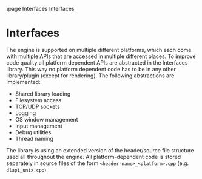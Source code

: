 \page Interfaces Interfaces

# Interfaces

The engine is supported on multiple different platforms, which each come with multiple APIs that are accessed in multiple different places. To improve code quality all platform dependent APIs are abstracted in the Interfaces library. This way no platform dependent code has to be in any other library/plugin (except for rendering). The following abstractions are implemented:

- Shared library loading
- Filesystem access
- TCP/UDP sockets
- Logging
- OS window management
- Input management
- Debug utilities
- Thread naming

The library is using an extended version of the header/source file structure used all throughout the engine. All platform-dependent code is stored separately in source files of the form `<header-name>_<platform>.cpp` (e.g. `dlapi_unix.cpp`).